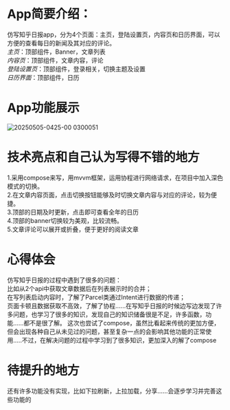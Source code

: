 # **App简要介绍**：  
仿写知乎日报app，分为4个页面：主页，登陆设置页，内容页和日历界面，可以方便的查看每日的新闻及其对应的评论。  
*主页*：顶部组件，Banner，文章列表  
*内容页*：顶部组件，文章内容，评论  
*登陆设置页*：顶部组件，登录相关，切换主题及设置  
*日历界面*：顶部组件，日历  
# **App功能展示**  
![20250505-0425-00 0300051](https://github.com/user-attachments/assets/fcba56bf-be20-4e3a-a65c-218b196a2a24)
# **技术亮点和自己认为写得不错的地方**   
1.采用compose来写，用mvvm框架，运用协程进行网络请求，在项目中加入深色模式的切换。  
2.在文章内容页面，点击切换按钮能够及时切换文章内容与对应的评论，较为便捷。  
3.顶部的日期及时更新，点击即可查看全年的日历  
4.顶部的banner切换较为美观，比较流畅。  
5.文章评论可以展开或折叠，便于更好的阅读文章  
# **心得体会**  
仿写知乎日报的过程中遇到了很多的问题：  
比如从2个api中获取文章数据后在列表展示时的合并；  
在写列表启动内容时，了解了Parcel类通过Intent进行数据的传递；  
页面卡顿且数据获取不高效，了解了协程......在写知乎日报的时候边写边发现了许多问题，也学习了很多的知识，发现自己的知识储备很是不足，许多函数，功能......都不是很了解。
这次也尝试了compose，虽然比看起来传统的更加方便，但会出现各种自己从未见过的问题，甚至复杂一点的会影响其他功能的正常使用.....不过，在解决问题的过程中学习到了很多知识，更加深入的解了compose   
# **待提升的地方**  
还有许多功能没有实现，比如下拉刷新，上拉加载，分享......会逐步学习并完善这些功能的
